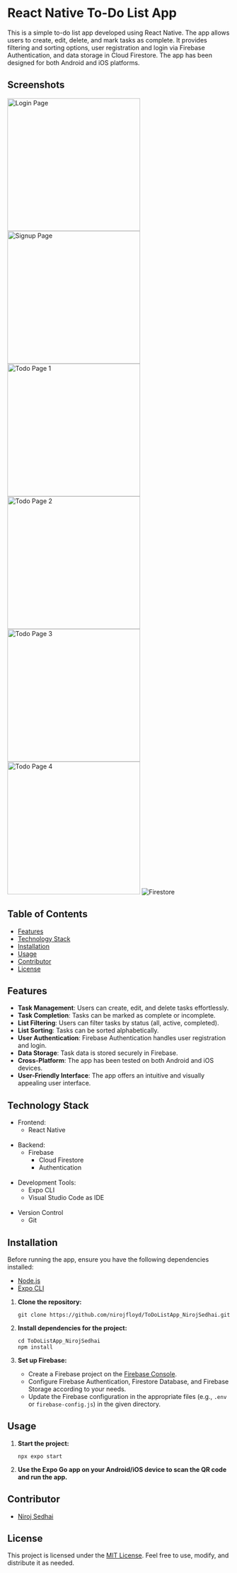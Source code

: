 # React Native To-Do List App

This is a simple to-do list app developed using React Native. The app allows users to create, edit, delete, and mark tasks as complete. It provides filtering and sorting options, user registration and login via Firebase Authentication, and data storage in Cloud Firestore. The app has been designed for both Android and iOS platforms.

## Screenshots


<!-- Login Page -->
<img src="https://github.com/nirojfloyd/ToDoListApp_NirojSedhai/blob/master/assets/screenshots/loginpage.jpg" alt="Login Page" width="300"/>

<!-- Signup Page -->
<img src="https://github.com/nirojfloyd/ToDoListApp_NirojSedhai/blob/master/assets/screenshots/signuppage.jpg" alt="Signup Page" width="300"/>

<!-- Todo Page 1 -->
<img src="https://github.com/nirojfloyd/ToDoListApp_NirojSedhai/blob/master/assets/screenshots/todopage1.jpg" alt="Todo Page 1" width="300"/>

<!-- Todo Page 2 -->
<img src="https://github.com/nirojfloyd/ToDoListApp_NirojSedhai/blob/master/assets/screenshots/todopage2.jpg" alt="Todo Page 2" width="300"/>

<!-- Todo Page 3 -->
<img src="https://github.com/nirojfloyd/ToDoListApp_NirojSedhai/blob/master/assets/screenshots/todopage3.jpg" alt="Todo Page 3" width="300"/>

<!-- Todo Page 4 -->
<img src="https://github.com/nirojfloyd/ToDoListApp_NirojSedhai/blob/master/assets/screenshots/todopage4.jpg" alt="Todo Page 4" width="300"/>

<!-- Firestore -->
<img src="https://github.com/nirojfloyd/ToDoListApp_NirojSedhai/blob/master/assets/screenshots/Screenshot%202023-09-23%20154620.png" alt="Firestore"/>


## Table of Contents

- [Features](#features)
- [Technology Stack](#technology-stack)
- [Installation](#installation)
- [Usage](#usage)
- [Contributor](#contributor)
- [License](#license)

## Features

- **Task Management**: Users can create, edit, and delete tasks effortlessly.
- **Task Completion**: Tasks can be marked as complete or incomplete.
- **List Filtering**: Users can filter tasks by status (all, active, completed).
- **List Sorting**: Tasks can be sorted alphabetically.
- **User Authentication**: Firebase Authentication handles user registration and login.
- **Data Storage**: Task data is stored securely in Firebase.
- **Cross-Platform**: The app has been tested on both Android and iOS devices.
- **User-Friendly Interface**: The app offers an intuitive and visually appealing user interface.



## Technology Stack

- Frontend:
  - React Native
<br></br>
- Backend:
  - Firebase
    - Cloud Firestore
    - Authentication
<br></br>
- Development Tools:
  - Expo CLI
  - Visual Studio Code as IDE
<br></br>
- Version Control
  - Git

## Installation
Before running the app, ensure you have the following dependencies installed:

- [Node.js](https://nodejs.org/)
- [Expo CLI](https://docs.expo.dev/get-started/installation/)

1. **Clone the repository:**

   ```shell
   git clone https://github.com/nirojfloyd/ToDoListApp_NirojSedhai.git
   ```

2. **Install dependencies for the project:**

   ```shell
   cd ToDoListApp_NirojSedhai
   npm install
   ```

3. **Set up Firebase:**
   - Create a Firebase project on the [Firebase Console](https://console.firebase.google.com/).
   - Configure Firebase Authentication, Firestore Database, and Firebase Storage according to your needs.
   - Update the Firebase configuration in the appropriate files (e.g., `.env` or `firebase-config.js`) in the given directory.

## Usage

1. **Start the project:**

   ```shell
   npx expo start
   ```

2. **Use the Expo Go app on your Android/iOS device to scan the QR code and run the app.**

## Contributor

- [Niroj Sedhai](https://github.com/nirojfloyd)


## License

This project is licensed under the [MIT License](LICENSE). Feel free to use, modify, and distribute it as needed.
